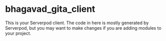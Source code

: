 # bhagavad_gita_client

This is your Serverpod client. The code in here is mostly generated by
Serverpod, but you may want to make changes if you are adding modules to your
project.
